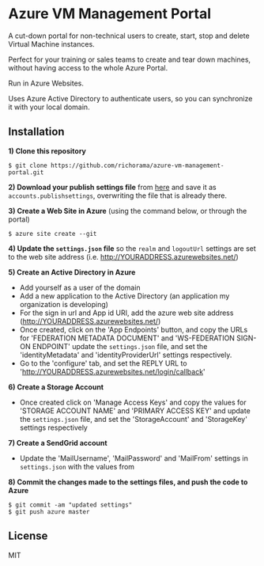 # Azure VM Management Portal

A cut-down portal for non-technical users to create, start, stop and delete Virtual Machine instances.

Perfect for your training or sales teams to create and tear down machines, without having access to the whole Azure Portal.

Run in Azure Websites.

Uses Azure Active Directory to authenticate users, so you can synchronize it with your local domain.

## Installation

__1) Clone this repository__

```
$ git clone https://github.com/richorama/azure-vm-management-portal.git

```

__2) Download your publish settings file__ from [here](http://go.microsoft.com/fwlink/?LinkId=254432) and save it as `accounts.publishsettings`, overwriting the file that is already there.

__3) Create a Web Site in Azure__ (using the command below, or through the portal)

```
$ azure site create --git
```

__4) Update the `settings.json` file__ so the `realm` and `logoutUrl` settings are set to the web site address (i.e. http://YOURADDRESS.azurewebsites.net/)

__5) Create an Active Directory in Azure__

* Add yourself as a user of the domain
* Add a new application to the Active Directory (an application my organization is developing)
* For the sign in url and App id URI, add the azure web site address (http://YOURADDRESS.azurewebsites.net/)
* Once created, click on the 'App Endpoints' button, and copy the URLs for 'FEDERATION METADATA DOCUMENT' and 'WS-FEDERATION SIGN-ON ENDPOINT' update the `settings.json` file, and set the 'identityMetadata' and 'identityProviderUrl' settings respectively.
* Go to the 'configure' tab, and set the REPLY URL to 'http://YOURADDRESS.azurewebsites.net/login/callback'

__6) Create a Storage Account__

* Once created click on 'Manage Access Keys' and copy the values for 'STORAGE ACCOUNT NAME' and 'PRIMARY ACCESS KEY' and update the `settings.json` file, and set the 'StorageAccount' and 'StorageKey' settings respectively

__7) Create a SendGrid account__

* Update the 'MailUsername', 'MailPassword' and 'MailFrom' settings in `settings.json` with the values from 

__8) Commit the changes made to the settings files, and push the code to Azure__

```
$ git commit -am "updated settings"
$ git push azure master
```

## License

MIT
